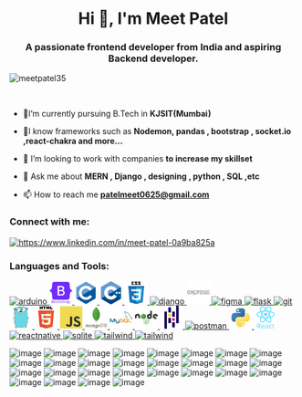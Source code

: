 <h1 align="center">Hi 👋, I'm Meet Patel</h1>
<h3 align="center">A passionate frontend developer from India and aspiring Backend developer.</h3>

<p align="left"> <img src="https://komarev.com/ghpvc/?username=meetpatel35&label=Profile%20views&color=0e75b6&style=flat" alt="meetpatel35" /> </p>

<p align="left"> <a href="https://twitter.com/" target="blank"><img src="https://img.shields.io/twitter/follow/?logo=twitter&style=for-the-badge" alt="" /></a> </p>

- 📖I’m currently pursuing B.Tech in **KJSIT(Mumbai)**

- 🔖I know frameworks such as **Nodemon, pandas , bootstrap , socket.io ,react-chakra and more...**

- 🔭 I’m looking to work with companies **to increase my skillset**

- 💬 Ask me about **MERN , Django , designing , python , SQL ,etc**

- 📫 How to reach me **patelmeet0625@gmail.com**

<h3 align="left">Connect with me:</h3>
<p align="left">
<a href="https://linkedin.com/in/https://www.linkedin.com/in/meet-patel-0a9ba825a" target="blank"><img align="center" src="https://raw.githubusercontent.com/rahuldkjain/github-profile-readme-generator/master/src/images/icons/Social/linked-in-alt.svg" alt="https://www.linkedin.com/in/meet-patel-0a9ba825a" height="30" width="40" /></a>
</p>

<h3 align="left">Languages and Tools:</h3>
<p align="left"> <a href="https://www.arduino.cc/" target="_blank" rel="noreferrer"> <img src="https://cdn.worldvectorlogo.com/logos/arduino-1.svg" alt="arduino" width="40" height="40"/> </a> <a href="https://getbootstrap.com" target="_blank" rel="noreferrer"> <img src="https://raw.githubusercontent.com/devicons/devicon/master/icons/bootstrap/bootstrap-plain-wordmark.svg" alt="bootstrap" width="40" height="40"/> </a> <a href="https://www.cprogramming.com/" target="_blank" rel="noreferrer"> <img src="https://raw.githubusercontent.com/devicons/devicon/master/icons/c/c-original.svg" alt="c" width="40" height="40"/> </a> <a href="https://www.w3schools.com/cpp/" target="_blank" rel="noreferrer"> <img src="https://raw.githubusercontent.com/devicons/devicon/master/icons/cplusplus/cplusplus-original.svg" alt="cplusplus" width="40" height="40"/> </a> <a href="https://www.w3schools.com/css/" target="_blank" rel="noreferrer"> <img src="https://raw.githubusercontent.com/devicons/devicon/master/icons/css3/css3-original-wordmark.svg" alt="css3" width="40" height="40"/> </a> <a href="https://www.djangoproject.com/" target="_blank" rel="noreferrer"> <img src="https://cdn.worldvectorlogo.com/logos/django.svg" alt="django" width="40" height="40"/> </a> <a href="https://expressjs.com" target="_blank" rel="noreferrer"> <img src="https://raw.githubusercontent.com/devicons/devicon/master/icons/express/express-original-wordmark.svg" alt="express" width="40" height="40"/> </a> <a href="https://www.figma.com/" target="_blank" rel="noreferrer"> <img src="https://www.vectorlogo.zone/logos/figma/figma-icon.svg" alt="figma" width="40" height="40"/> </a> <a href="https://flask.palletsprojects.com/" target="_blank" rel="noreferrer"> <img src="https://www.vectorlogo.zone/logos/pocoo_flask/pocoo_flask-icon.svg" alt="flask" background="white" width="40" height="40"/> </a> <a href="https://git-scm.com/" target="_blank" rel="noreferrer"> <img src="https://www.vectorlogo.zone/logos/git-scm/git-scm-icon.svg" alt="git" width="40" height="40"/> </a> <a href="https://golang.org" target="_blank" rel="noreferrer"> <img src="https://raw.githubusercontent.com/devicons/devicon/master/icons/go/go-original.svg" alt="go" width="40" height="40"/> </a> <a href="https://www.w3.org/html/" target="_blank" rel="noreferrer"> <img src="https://raw.githubusercontent.com/devicons/devicon/master/icons/html5/html5-original-wordmark.svg" alt="html5" width="40" height="40"/> </a> <a href="https://developer.mozilla.org/en-US/docs/Web/JavaScript" target="_blank" rel="noreferrer"> <img src="https://raw.githubusercontent.com/devicons/devicon/master/icons/javascript/javascript-original.svg" alt="javascript" width="40" height="40"/> </a> <a href="https://www.mongodb.com/" target="_blank" rel="noreferrer"> <img src="https://raw.githubusercontent.com/devicons/devicon/master/icons/mongodb/mongodb-original-wordmark.svg" alt="mongodb" width="40" height="40"/> </a> <a href="https://www.mysql.com/" target="_blank" rel="noreferrer"> <img src="https://raw.githubusercontent.com/devicons/devicon/master/icons/mysql/mysql-original-wordmark.svg" alt="mysql" width="40" height="40"/> </a> <a href="https://nodejs.org" target="_blank" rel="noreferrer"> <img src="https://raw.githubusercontent.com/devicons/devicon/master/icons/nodejs/nodejs-original-wordmark.svg" alt="nodejs" width="40" height="40"/> </a> <a href="https://pandas.pydata.org/" target="_blank" rel="noreferrer"> <img src="https://raw.githubusercontent.com/devicons/devicon/2ae2a900d2f041da66e950e4d48052658d850630/icons/pandas/pandas-original.svg" alt="pandas" width="40" height="40"/> </a> <a href="https://postman.com" target="_blank" rel="noreferrer"> <img src="https://www.vectorlogo.zone/logos/getpostman/getpostman-icon.svg" alt="postman" width="40" height="40"/> </a> <a href="https://www.python.org" target="_blank" rel="noreferrer"> <img src="https://raw.githubusercontent.com/devicons/devicon/master/icons/python/python-original.svg" alt="python" width="40" height="40"/> </a> <a href="https://reactjs.org/" target="_blank" rel="noreferrer"> <img src="https://raw.githubusercontent.com/devicons/devicon/master/icons/react/react-original-wordmark.svg" alt="react" width="40" height="40"/> </a> <a href="https://reactnative.dev/" target="_blank" rel="noreferrer"> <img src="https://reactnative.dev/img/header_logo.svg" alt="reactnative" width="40" height="40"/> </a> <a href="https://www.sqlite.org/" target="_blank" rel="noreferrer"> <img src="https://www.vectorlogo.zone/logos/sqlite/sqlite-icon.svg" alt="sqlite" width="40" height="40"/> </a> <a href="https://tailwindcss.com/" target="_blank" rel="noreferrer"> <img src="https://www.vectorlogo.zone/logos/tailwindcss/tailwindcss-icon.svg" alt="tailwind" width="40" height="40"/> <img src="https://github.com/YashLoriya02/YashLoriya02/assets/143203752/63eb6f95-63d6-4356-95d0-1d93ad0ae461" alt="tailwind" width="80" height="40"/> </a> </p>

![image](https://github.com/YashLoriya02/YashLoriya02/assets/143203752/2190be2d-18d6-49f7-95e1-adb80ec363ca) 
  ![image](https://github.com/YashLoriya02/YashLoriya02/assets/143203752/01572bb3-2b59-49c6-a2e5-e5ed02b452fd)
  ![image](https://github.com/YashLoriya02/YashLoriya02/assets/143203752/e1c178fa-524c-4cb5-a858-6a7700013924)
  ![image](https://github.com/YashLoriya02/YashLoriya02/assets/143203752/865139ef-0e15-4a63-834f-156c2fbfe4ac)
  ![image](https://github.com/YashLoriya02/YashLoriya02/assets/143203752/e8a48dc8-350d-4dc2-93ee-5ff49b4991ad)
  ![image](https://github.com/YashLoriya02/YashLoriya02/assets/143203752/7105e7e0-626f-4551-9387-703bc61f5659)
  ![image](https://github.com/YashLoriya02/YashLoriya02/assets/143203752/cae5c369-85e0-4416-932b-2abf73e98f8c)
  ![image](https://github.com/YashLoriya02/YashLoriya02/assets/143203752/5f576d2a-3d19-45d1-84e6-a954988cfa65)
  ![image](https://github.com/YashLoriya02/YashLoriya02/assets/143203752/0baed8d1-2516-4033-9b94-78df08fe096d)
  ![image](https://github.com/YashLoriya02/YashLoriya02/assets/143203752/e2643438-3934-449f-8519-342291670501)
  ![image](https://github.com/YashLoriya02/YashLoriya02/assets/143203752/4e8c9b99-842c-4b9f-a69b-1f6aa1c2fceb)
  ![image](https://github.com/YashLoriya02/YashLoriya02/assets/143203752/6c796ffb-90ac-405d-8164-75ad78905e28)
  ![image](https://github.com/YashLoriya02/YashLoriya02/assets/143203752/2461585e-3a1a-4e20-9f81-7c57bdde748d)
  ![image](https://github.com/YashLoriya02/YashLoriya02/assets/143203752/0c85d0cd-869f-459e-afc5-2ded579c4653)
  ![image](https://github.com/YashLoriya02/YashLoriya02/assets/143203752/8522df02-de63-4fec-9121-24e74582438b)
  ![image](https://github.com/YashLoriya02/YashLoriya02/assets/143203752/445b10f9-36d2-402a-98b4-0a66e3402382)
  ![image](https://github.com/YashLoriya02/YashLoriya02/assets/143203752/63eb6f95-63d6-4356-95d0-1d93ad0ae461)
  ![image](https://github.com/YashLoriya02/YashLoriya02/assets/143203752/9083b747-1f24-4ee7-babe-e3cf3878c87f)
  ![image](https://github.com/YashLoriya02/YashLoriya02/assets/143203752/12d48388-552d-4dba-85ee-857dc6027ff8)
  ![image](https://github.com/YashLoriya02/YashLoriya02/assets/143203752/71bf416e-8c75-40bc-8711-ff831dbee14b)
  ![image](https://github.com/YashLoriya02/YashLoriya02/assets/143203752/4d655d06-d797-48da-aca8-619a1a1fef6b)
  ![image](https://github.com/YashLoriya02/YashLoriya02/assets/143203752/b6951d60-2e9b-47c3-91ec-5ef6eef0e388)
  ![image](https://github.com/YashLoriya02/YashLoriya02/assets/143203752/ef93cbae-01e7-454b-bbdf-f28d7221a340)
  ![image](https://github.com/YashLoriya02/YashLoriya02/assets/143203752/a2bea5fb-5599-4046-ba8d-d0fbf99df6e1)
  ![image](https://github.com/YashLoriya02/YashLoriya02/assets/143203752/5fc90426-1594-4b92-ac6c-32e43cc866ec)
  ![image](https://github.com/YashLoriya02/YashLoriya02/assets/143203752/e09cc86d-bbd3-4ecc-8c01-bf6282ef07ea)
  ![image](https://github.com/YashLoriya02/YashLoriya02/assets/143203752/7b280582-19d2-4576-89a4-a5d865e227c7)
  ![image](https://github.com/YashLoriya02/YashLoriya02/assets/143203752/be16c5a1-79dc-461e-8200-c695f8e380ef)
